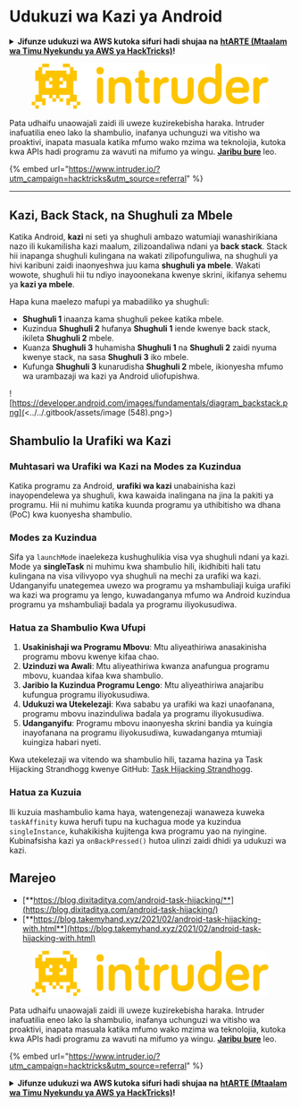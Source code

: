 # Udukuzi wa Kazi ya Android

<details>

<summary><strong>Jifunze udukuzi wa AWS kutoka sifuri hadi shujaa na</strong> <a href="https://training.hacktricks.xyz/courses/arte"><strong>htARTE (Mtaalam wa Timu Nyekundu ya AWS ya HackTricks)</strong></a><strong>!</strong></summary>

Njia nyingine za kusaidia HackTricks:

* Ikiwa unataka kuona **kampuni yako inatangazwa katika HackTricks** au **kupakua HackTricks katika PDF** Angalia [**MPANGO WA KUJISAJILI**](https://github.com/sponsors/carlospolop)!
* Pata [**swag rasmi ya PEASS & HackTricks**](https://peass.creator-spring.com)
* Gundua [**Familia ya PEASS**](https://opensea.io/collection/the-peass-family), mkusanyiko wetu wa kipekee wa [**NFTs**](https://opensea.io/collection/the-peass-family)
* **Jiunge na** 💬 [**Kikundi cha Discord**](https://discord.gg/hRep4RUj7f) au [**kikundi cha telegram**](https://t.me/peass) au **tufuate** kwenye **Twitter** 🐦 [**@carlospolopm**](https://twitter.com/hacktricks_live)**.**
* **Shiriki mbinu zako za udukuzi kwa kuwasilisha PR kwa** [**HackTricks**](https://github.com/carlospolop/hacktricks) na [**HackTricks Cloud**](https://github.com/carlospolop/hacktricks-cloud) repos za github.

</details>

<figure><img src="/.gitbook/assets/image (675).png" alt=""><figcaption></figcaption></figure>

Pata udhaifu unaowajali zaidi ili uweze kuzirekebisha haraka. Intruder inafuatilia eneo lako la shambulio, inafanya uchunguzi wa vitisho wa proaktivi, inapata masuala katika mfumo wako mzima wa teknolojia, kutoka kwa APIs hadi programu za wavuti na mifumo ya wingu. [**Jaribu bure**](https://www.intruder.io/?utm\_source=referral\&utm\_campaign=hacktricks) leo.

{% embed url="https://www.intruder.io/?utm_campaign=hacktricks&utm_source=referral" %}

***

## Kazi, Back Stack, na Shughuli za Mbele

Katika Android, **kazi** ni seti ya shughuli ambazo watumiaji wanashirikiana nazo ili kukamilisha kazi maalum, zilizoandaliwa ndani ya **back stack**. Stack hii inapanga shughuli kulingana na wakati zilipofunguliwa, na shughuli ya hivi karibuni zaidi inaonyeshwa juu kama **shughuli ya mbele**. Wakati wowote, shughuli hii tu ndiyo inayoonekana kwenye skrini, ikifanya sehemu ya **kazi ya mbele**.

Hapa kuna maelezo mafupi ya mabadiliko ya shughuli:

- **Shughuli 1** inaanza kama shughuli pekee katika mbele.
- Kuzindua **Shughuli 2** hufanya **Shughuli 1** iende kwenye back stack, ikileta **Shughuli 2** mbele.
- Kuanza **Shughuli 3** huhamisha **Shughuli 1** na **Shughuli 2** zaidi nyuma kwenye stack, na sasa **Shughuli 3** iko mbele.
- Kufunga **Shughuli 3** kunarudisha **Shughuli 2** mbele, ikionyesha mfumo wa urambazaji wa kazi ya Android uliofupishwa.

![https://developer.android.com/images/fundamentals/diagram_backstack.png](<../../.gitbook/assets/image (548).png>)

## Shambulio la Urafiki wa Kazi

### Muhtasari wa Urafiki wa Kazi na Modes za Kuzindua

Katika programu za Android, **urafiki wa kazi** unabainisha kazi inayopendelewa ya shughuli, kwa kawaida inalingana na jina la pakiti ya programu. Hii ni muhimu katika kuunda programu ya uthibitisho wa dhana (PoC) kwa kuonyesha shambulio.

### Modes za Kuzindua

Sifa ya `launchMode` inaelekeza kushughulikia visa vya shughuli ndani ya kazi. Mode ya **singleTask** ni muhimu kwa shambulio hili, ikidhibiti hali tatu kulingana na visa vilivyopo vya shughuli na mechi za urafiki wa kazi. Udanganyifu unategemea uwezo wa programu ya mshambuliaji kuiga urafiki wa kazi wa programu ya lengo, kuwadanganya mfumo wa Android kuzindua programu ya mshambuliaji badala ya programu iliyokusudiwa.

### Hatua za Shambulio Kwa Ufupi

1. **Usakinishaji wa Programu Mbovu**: Mtu aliyeathiriwa anasakinisha programu mbovu kwenye kifaa chao.
2. **Uzinduzi wa Awali**: Mtu aliyeathiriwa kwanza anafungua programu mbovu, kuandaa kifaa kwa shambulio.
3. **Jaribio la Kuzindua Programu Lengo**: Mtu aliyeathiriwa anajaribu kufungua programu iliyokusudiwa.
4. **Udukuzi wa Utekelezaji**: Kwa sababu ya urafiki wa kazi unaofanana, programu mbovu inazinduliwa badala ya programu iliyokusudiwa.
5. **Udanganyifu**: Programu mbovu inaonyesha skrini bandia ya kuingia inayofanana na programu iliyokusudiwa, kuwadanganya mtumiaji kuingiza habari nyeti.

Kwa utekelezaji wa vitendo wa shambulio hili, tazama hazina ya Task Hijacking Strandhogg kwenye GitHub: [Task Hijacking Strandhogg](https://github.com/az0mb13/Task_Hijacking_Strandhogg).

### Hatua za Kuzuia

Ili kuzuia mashambulio kama haya, watengenezaji wanaweza kuweka `taskAffinity` kuwa herufi tupu na kuchagua mode ya kuzindua `singleInstance`, kuhakikisha kujitenga kwa programu yao na nyingine. Kubinafsisha kazi ya `onBackPressed()` hutoa ulinzi zaidi dhidi ya udukuzi wa kazi.

## **Marejeo**

* [**https://blog.dixitaditya.com/android-task-hijacking/**](https://blog.dixitaditya.com/android-task-hijacking/)
* [**https://blog.takemyhand.xyz/2021/02/android-task-hijacking-with.html**](https://blog.takemyhand.xyz/2021/02/android-task-hijacking-with.html)

<figure><img src="/.gitbook/assets/image (675).png" alt=""><figcaption></figcaption></figure>

Pata udhaifu unaowajali zaidi ili uweze kuzirekebisha haraka. Intruder inafuatilia eneo lako la shambulio, inafanya uchunguzi wa vitisho wa proaktivi, inapata masuala katika mfumo wako mzima wa teknolojia, kutoka kwa APIs hadi programu za wavuti na mifumo ya wingu. [**Jaribu bure**](https://www.intruder.io/?utm\_source=referral\&utm\_campaign=hacktricks) leo.

{% embed url="https://www.intruder.io/?utm_campaign=hacktricks&utm_source=referral" %}

<details>

<summary><strong>Jifunze udukuzi wa AWS kutoka sifuri hadi shujaa na</strong> <a href="https://training.hacktricks.xyz/courses/arte"><strong>htARTE (Mtaalam wa Timu Nyekundu ya AWS ya HackTricks)</strong></a><strong>!</strong></summary>

Njia nyingine za kusaidia HackTricks:

* Ikiwa unataka kuona **kampuni yako inatangazwa katika HackTricks** au **kupakua HackTricks katika PDF** Angalia [**MPANGO WA KUJISAJILI**](https://github.com/sponsors/carlospolop)!
* Pata [**swag rasmi ya PEASS & HackTricks**](https://peass.creator-spring.com)
* Gundua [**Familia ya PEASS**](https://opensea.io/collection/the-peass-family), mkusanyiko wetu wa kipekee wa [**NFTs**](https://opensea.io/collection/the-peass-family)
* **Jiunge na** 💬 [**Kikundi cha Discord**](https://discord.gg/hRep4RUj7f) au [**kikundi cha telegram**](https://t.me/peass) au **tufuate** kwenye **Twitter** 🐦 [**@carlospolopm**](https://twitter.com/hacktricks_live)**.**
* **Shiriki mbinu zako za udukuzi kwa kuwasilisha PR kwa** [**HackTricks**](https://github.com/carlospolop/hacktricks) na [
